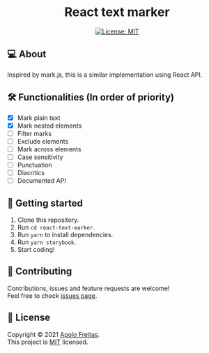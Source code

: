<h1 align="center">React text marker</h1>

<p align="center">
  <a href="LICENSE">
    <img alt="License: MIT" src="https://img.shields.io/badge/License-MIT-green.svg?style=for-the-badge" />
  </a>
</p>

## 💻 About

Inspired by mark.js, this is a similar implementation using React API.

## 🛠️ Functionalities (In order of priority)

- [x] Mark plain text
- [x] Mark nested elements
- [ ] Filter marks
- [ ] Exclude elements
- [ ] Mark across elements
- [ ] Case sensitivity
- [ ] Punctuation
- [ ] Diacritics
- [ ] Documented API

## 🤔 Getting started

1. Clone this repository.
2. Run `cd react-text-marker`.
3. Run `yarn` to install dependencies.
4. Run `yarn storybook`.
5. Start coding!

## 🤝 Contributing

Contributions, issues and feature requests are welcome!
<br />
Feel free to check [issues page](https://github.com/apolofreitas/react-text-marker/issues).

## 📝 License

Copyright © 2021 [Apolo Freitas](https://www.linkedin.com/in/apolofreitas).
<br />
This project is [MIT](LICENSE) licensed.
